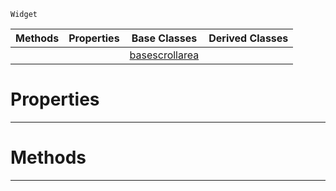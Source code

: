  `Widget`

|Methods|Properties|Base Classes|Derived Classes|
|---|---|---|---|
| | |[basescrollarea](https://github.com/PlasmaEngine/PlasmaDocs/tree/master/docs/C%2B%2B/code_reference/class_reference/basescrollarea.markdown)| |


 #  Properties


---  
 #  Methods


---  
 

 